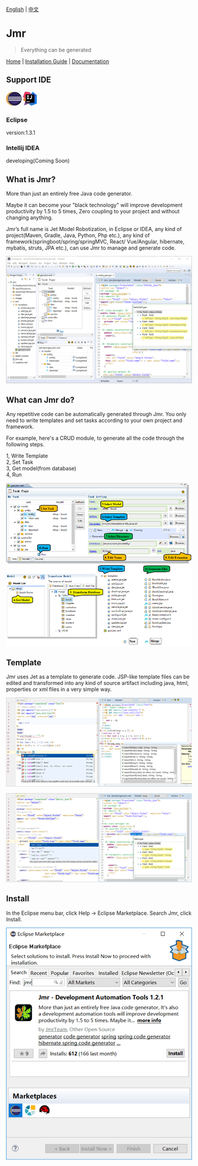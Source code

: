 [English](README.md) | [中文](README.zh.md) 

# Jmr

> Everything can be generated

<a href="http://www.jmr-source.com" target="_blank">Home</a> | 
<a href="http://www.jmr-source.com/doc/en/index.html#html/install-and-uninstall.html" target="_blank">Installation Guide</a> |
<a href="http://www.jmr-source.com/doc/en/index.html" target="_blank">Documentation</a>


## Support IDE

![](image/eclipse.jpg) ![](image/idea.jpg)

### Eclipse  
version:1.3.1 
### Intellij IDEA
developing(Coming Soon) 
## What is Jmr?

More than just an entirely free Java code generator. 

Maybe it can become your "black technology" will improve development productivity by 1.5 to 5 times, Zero coupling to your project and without changing anything.

Jmr’s full name is Jet Model Robotization, in Eclipse or IDEA, any kind of project(Maven, Gradle, Java, Python, Php etc.), any kind of framework(springboot/spring/springMVC, React/ Vue/Angular, hibernate, mybatis, struts, JPA etc.), can use Jmr to manage and generate code.


![](image/8.png)

## What can Jmr do?

Any repetitive code can be automatically generated through Jmr. You only need to write templates and set tasks according to your own project and framework.

For example, here's a CRUD module, to generate all the code through the following steps.

1, Write Template   
2, Set Task  
3, Get model(from database)  
4, Run

![](image/1.png)

## Template

Jmr uses Jet as a template to generate code. JSP-like template files can be edited and transformed into any kind of source artifact including java, html, properties or xml files in a very simple way.

![](image/editor_1.png)


![](image/editor_2.png)

## <span id="1">Install</span>

In the Eclipse menu bar, click Help -> Eclipse Marketplace. Search Jmr, click Install.

![](image/5.png)